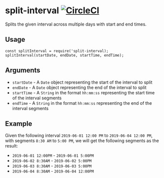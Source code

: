 # split-interval [![CircleCI](https://circleci.com/gh/jmercha/split-interval/tree/master.svg?style=svg)](https://circleci.com/gh/jmercha/split-interval/tree/master)

Splits the given interval across multiple days with start and end times.

## Usage

```
const splitInterval = require('split-interval);
splitInterval(startDate, endDate, startTime, endTime);
```

## Arguments

* `startDate` - A `Date` object representing the start of the interval to split
* `endDate` - A `Date` object representing the end of the interval to split
* `startTime` - A `String` in the format `hh:mm:ss` representing the start time of the interval segments
* `endTime` - A `String` in the format `hh:mm:ss` representing the end of the interval segments


## Example

Given the following interval `2019-06-01 12:00 PM` to `2019-06-04 12:00 PM`, with segments `8:30 AM` to `5:00 PM`, we will get the following segments as the result:

* `2019-06-01 12:00PM` - `2019-06-01 5:00PM`
* `2019-06-02 8:30AM` - `2019-06-02 5:00PM`
* `2019-06-03 8:30AM` - `2019-06-03 5:00PM`
* `2019-06-04 8:30AM` - `2019-06-04 12:00PM`
